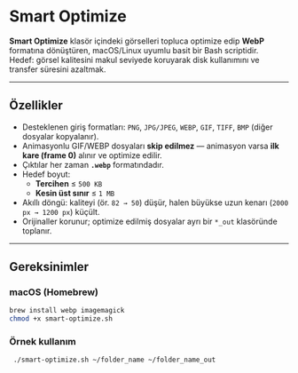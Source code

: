 # Smart Optimize

**Smart Optimize** klasör içindeki görselleri topluca optimize edip **WebP** formatına dönüştüren, macOS/Linux uyumlu basit bir Bash scriptidir.  
Hedef: görsel kalitesini makul seviyede koruyarak disk kullanımını ve transfer süresini azaltmak.

---

## Özellikler

- Desteklenen giriş formatları: `PNG`, `JPG/JPEG`, `WEBP`, `GIF`, `TIFF`, `BMP` (diğer dosyalar kopyalanır).  
- Animasyonlu GIF/WEBP dosyaları **skip edilmez** — animasyon varsa **ilk kare (frame 0)** alınır ve optimize edilir.  
- Çıktılar her zaman **`.webp`** formatındadır.  
- Hedef boyut:
  - **Tercihen** ≤ `500 KB`  
  - **Kesin üst sınır** ≤ `1 MB`  
- Akıllı döngü: kaliteyi (ör. `82 → 50`) düşür, halen büyükse uzun kenarı (`2000 px → 1200 px`) küçült.  
- Orijinaller korunur; optimize edilmiş dosyalar ayrı bir `*_out` klasöründe toplanır.

---

## Gereksinimler

### macOS (Homebrew)
```bash
brew install webp imagemagick
chmod +x smart-optimize.sh
```
### Örnek kullanım
```bash
 ./smart-optimize.sh ~/folder_name ~/folder_name_out

```